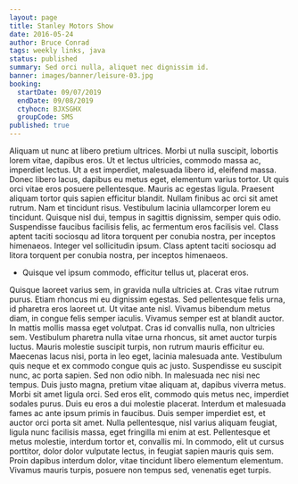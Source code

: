 ```yaml
---
layout: page
title: Stanley Motors Show
date: 2016-05-24
author: Bruce Conrad
tags: weekly links, java
status: published
summary: Sed orci nulla, aliquet nec dignissim id.
banner: images/banner/leisure-03.jpg
booking:
  startDate: 09/07/2019
  endDate: 09/08/2019
  ctyhocn: BJXSGHX
  groupCode: SMS
published: true
---
```

Aliquam ut nunc at libero pretium ultrices. Morbi ut nulla suscipit, lobortis lorem vitae, dapibus eros. Ut et lectus ultricies, commodo massa ac, imperdiet lectus. Ut a est imperdiet, malesuada libero id, eleifend massa. Donec libero lacus, dapibus eu metus eget, elementum varius tortor. Ut quis orci vitae eros posuere pellentesque. Mauris ac egestas ligula. Praesent aliquam tortor quis sapien efficitur blandit. Nullam finibus ac orci sit amet rutrum. Nam et tincidunt risus. Vestibulum lacinia ullamcorper lorem eu tincidunt. Quisque nisl dui, tempus in sagittis dignissim, semper quis odio. Suspendisse faucibus facilisis felis, ac fermentum eros facilisis vel. Class aptent taciti sociosqu ad litora torquent per conubia nostra, per inceptos himenaeos. Integer vel sollicitudin ipsum. Class aptent taciti sociosqu ad litora torquent per conubia nostra, per inceptos himenaeos.

* Quisque vel ipsum commodo, efficitur tellus ut, placerat eros.

Quisque laoreet varius sem, in gravida nulla ultricies at. Cras vitae rutrum purus. Etiam rhoncus mi eu dignissim egestas. Sed pellentesque felis urna, id pharetra eros laoreet ut. Ut vitae ante nisl. Vivamus bibendum metus diam, in congue felis semper iaculis. Vivamus semper est at blandit auctor. In mattis mollis massa eget volutpat. Cras id convallis nulla, non ultricies sem. Vestibulum pharetra nulla vitae urna rhoncus, sit amet auctor turpis luctus. Mauris molestie suscipit turpis, non rutrum mauris efficitur eu. Maecenas lacus nisi, porta in leo eget, lacinia malesuada ante. Vestibulum quis neque et ex commodo congue quis ac justo. Suspendisse eu suscipit nunc, ac porta sapien. Sed non odio nibh.
In malesuada nec nisi nec tempus. Duis justo magna, pretium vitae aliquam at, dapibus viverra metus. Morbi sit amet ligula orci. Sed eros elit, commodo quis metus nec, imperdiet sodales purus. Duis eu eros a dui molestie placerat. Interdum et malesuada fames ac ante ipsum primis in faucibus. Duis semper imperdiet est, et auctor orci porta sit amet. Nulla pellentesque, nisl varius aliquam feugiat, ligula nunc facilisis massa, eget fringilla mi enim at est. Pellentesque et metus molestie, interdum tortor et, convallis mi. In commodo, elit ut cursus porttitor, dolor dolor vulputate lectus, in feugiat sapien mauris quis sem. Proin dapibus interdum dolor, vitae tincidunt libero elementum elementum. Vivamus mauris turpis, posuere non tempus sed, venenatis eget turpis.
